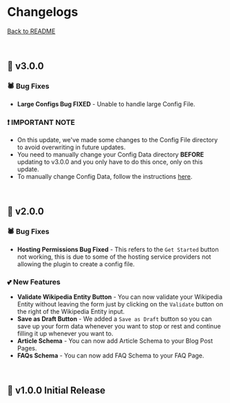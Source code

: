 # Changelogs
[Back to README](https://github.com/francis150/rank-schema)

<p>&nbsp;</p>

## 🚩 v3.0.0
### 🕷 Bug Fixes
- **Large Configs Bug FIXED** - Unable to handle large Config File.
### ❗ IMPORTANT NOTE
- On this update, we've made some changes to the Config File directory to avoid overwriting in future updates. 
- You need to manually change your Config Data directory **BEFORE** updating to v3.0.0 and you only have to do this once, only on this update.
- To manually change Config Data, follow the instructions [here](https://docs.google.com/document/d/17HyhB7XNCyqm-028tNrkZx5iIht2GORBQ1a6EXM_HP4/edit?usp=sharing).

<p>&nbsp;</p>

## 🚩 v2.0.0
### 🕷 Bug Fixes
- **Hosting Permissions Bug Fixed** - This refers to the `Get Started` button not working, this is due to some of the hosting service providers not allowing the plugin to create a config file.
### 💕 New Features
- **Validate Wikipedia Entity Button** - You can now validate your Wikipedia Entity without leaving the form just by clicking on the `Validate` button on the right of the Wikipedia Entity input.
- **Save as Draft Button** - We added a `Save as Draft` button so you can save up your form data whenever you want to stop or rest and continue filling it up whenever you want to.
- **Article Schema** - You can now add Article Schema to your Blog Post Pages.
- **FAQs Schema** - You can now add FAQ Schema to your FAQ Page.

<p>&nbsp;</p>

## 🚩 v1.0.0 Initial Release
